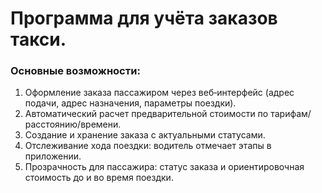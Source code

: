 # Программа для учёта заказов такси.

### Основные возможности:

1. Оформление заказа пассажиром через веб‑интерфейс (адрес подачи, адрес назначения, параметры поездки).
2. Автоматический расчет предварительной стоимости по тарифам/расстоянию/времени.
3. Создание и хранение заказа с актуальными статусами.
4. Отслеживание хода поездки: водитель отмечает этапы в приложении.
5. Прозрачность для пассажира: статус заказа и ориентировочная стоимость до и во время поездки.